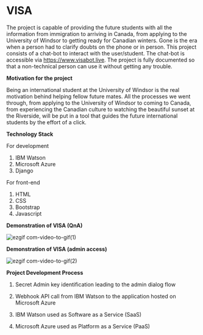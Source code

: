 # VISA
The project is capable of providing the future students with all the information from immigration to arriving in Canada, from applying to the University of Windsor to getting ready for Canadian winters. Gone is the era when a person had to clarify doubts on the phone or in person. This project consists of a chat-bot to interact with the user/student. The chat-bot is accessible via https://www.visabot.live. The project is fully documented so that a non-technical person can use it without getting any trouble.

<b>Motivation for the project</b>

Being an international student at the
University of Windsor is the real motivation behind helping fellow future
mates. All the processes we went through, from applying to the University of
Windsor to coming to Canada, from experiencing the Canadian culture to
watching the beautiful sunset at the Riverside, will be put in a tool that guides
the future international students by the effort of a click.

<b>Technology Stack</b>

For development

1. IBM Watson
2. Microsoft Azure
3. Django

For front-end
1. HTML
2. CSS
3. Bootstrap
4. Javascript

<b>Demonstration of VISA (QnA)</b>

![ezgif com-video-to-gif(1)](https://user-images.githubusercontent.com/16416130/74623165-8f60c880-5111-11ea-8675-3382757f67fe.gif)


<b>Demonstration of VISA (admin access)</b>

![ezgif com-video-to-gif(2)](https://user-images.githubusercontent.com/16416130/74624661-5a577480-5117-11ea-9507-399252438e28.gif)


<b>Project Development Process</b>

1. Secret Admin key identification leading to the admin dialog flow

2. Webhook API call from IBM Watson to the application hosted on Microsoft Azure

3. IBM Watson used as Software as a Service (SaaS)

4. Microsoft Azure used as Platform as a Service (PaaS)

